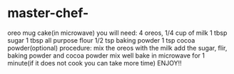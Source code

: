 # master-chef-
oreo mug cake(in microwave)
you will need:
4 oreos,
1/4 cup of milk
1 tbsp sugar
1 tbsp all purpose flour
1/2 tsp baking powder
1 tsp cocoa powder(optional)
procedure:
mix the oreos with the milk
add the sugar, flir, baking powder and cocoa powder
mix well
bake in microwave for 1 minute(if it does not cook you can take more time) 
ENJOY!!
